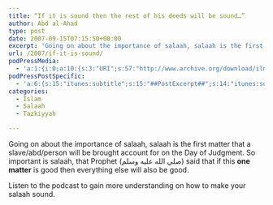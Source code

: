 ```yaml
---
title: “If it is sound then the rest of his deeds will be sound…”
author: Abd al-Ahad
type: post
date: 2007-09-15T07:15:50+00:00
excerpt: 'Going on about the importance of salaah, salaah is the first matter that a slave/abd/person will be brought account for on the Day of Judgment. So important is salaah, that Prophet (صلي الله عليه وسلم) said that if this <strong>one matter</strong> is good then everything else will also be good.'
url: /2007/if-it-is-sound/
podPressMedia:
  - 'a:1:{i:0;a:10:{s:3:"URI";s:57:"http://www.archive.org/download/ilmfruits/ifitissound.mp3";s:5:"title";s:58:"If it is sound then the rest of his deeds will be sound...";s:4:"type";s:9:"audio_mp3";s:4:"size";s:6:"646502";s:8:"duration";s:4:"2:42";s:12:"previewImage";s:80:"http://www.ilmfruits.com/wp-content/plugins/podpress//images/vpreview_center.png";s:10:"dimensionW";s:3:"320";s:10:"dimensionH";s:3:"240";s:3:"rss";s:2:"on";s:4:"atom";s:2:"on";}}'
podPressPostSpecific:
  - 'a:6:{s:15:"itunes:subtitle";s:15:"##PostExcerpt##";s:14:"itunes:summary";s:15:"##PostExcerpt##";s:15:"itunes:keywords";s:17:"##WordPressCats##";s:13:"itunes:author";s:10:"##Global##";s:15:"itunes:explicit";s:7:"Default";s:12:"itunes:block";s:7:"Default";}'
categories:
  - Islam
  - Salaah
  - Tazkiyyah

---
```

Going on about the importance of salaah, salaah is the first matter that a slave/abd/person will be brought account for on the Day of Judgment. So important is salaah, that Prophet (صلي الله عليه وسلم) said that if this **one matter** is good then everything else will also be good.

Listen to the podcast to gain more understanding on how to make your salaah sound.